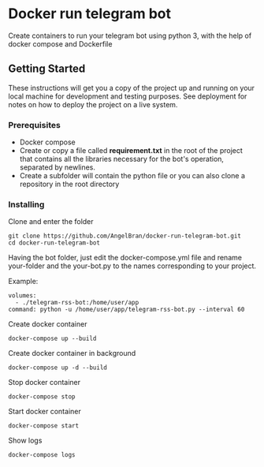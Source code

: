 # Docker run telegram bot

Create containers to run your telegram bot using python 3, with the help of docker compose and Dockerfile

## Getting Started

These instructions will get you a copy of the project up and running on your local machine for development and testing purposes. See deployment for notes on how to deploy the project on a live system.

### Prerequisites
 
 - Docker compose
 - Create or copy a file called **requirement.txt** in the root of the project that contains all the libraries necessary for the bot's operation, separated by newlines.
 - Create a subfolder will contain the python file or you can also clone a repository in the root directory
 
### Installing

Clone and enter the folder

```
git clone https://github.com/AngelBran/docker-run-telegram-bot.git
cd docker-run-telegram-bot
```

Having the bot folder, just edit the docker-compose.yml file and rename your-folder and the your-bot.py to the names corresponding to your project.

Example:

```
volumes:
  - ./telegram-rss-bot:/home/user/app
command: python -u /home/user/app/telegram-rss-bot.py --interval 60
```

Create docker container

```
docker-compose up --build
```

Create docker container in background

```
docker-compose up -d --build
```

Stop docker container

```
docker-compose stop
```

Start docker container

```
docker-compose start
```

Show logs

```
docker-compose logs
```
